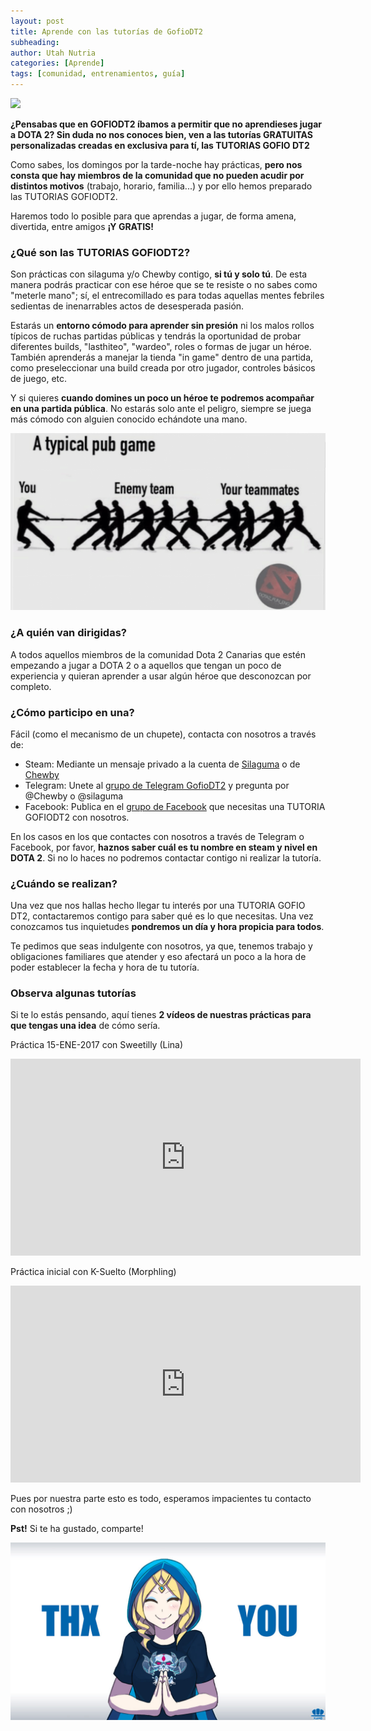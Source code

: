 ```yaml
---
layout: post
title: Aprende con las tutorías de GofioDT2
subheading: 
author: Utah Nutria
categories: [Aprende]
tags: [comunidad, entrenamientos, guía]
---
```

![](/assets/images/2017/01/Tutorías-GofioDT2.jpg)

**¿Pensabas que en GOFIODT2 íbamos a permitir que no aprendieses jugar a DOTA 2? Sin duda no nos conoces bien, ven a las tutorías GRATUITAS personalizadas creadas en exclusiva para tí, las TUTORIAS GOFIO DT2**

Como sabes, los domingos por la tarde-noche hay prácticas, **pero nos consta que hay miembros de la comunidad que no pueden acudir por distintos motivos** (trabajo, horario, familia...) y por ello hemos preparado las TUTORIAS GOFIODT2.

Haremos todo lo posible para que aprendas a jugar, de forma amena, divertida, entre amigos **¡Y GRATIS!**

### ¿Qué son las TUTORIAS GOFIODT2?

Son prácticas con silaguma y/o Chewby contigo, **si tú y solo tú**. De esta manera podrás practicar con ese héroe que se te resiste o no sabes como "meterle mano"; sí, el entrecomillado es para todas aquellas mentes febriles sedientas de inenarrables actos de desesperada pasión.

Estarás un **entorno cómodo para aprender sin presión** ni los malos rollos típicos de ruchas partidas públicas y tendrás la oportunidad de probar diferentes builds, "lasthiteo", "wardeo", roles o formas de jugar un héroe. También aprenderás a manejar la tienda "in game" dentro de una partida, como preseleccionar una build creada por otro jugador, controles básicos de juego, etc.

Y si quieres **cuando domines un poco un héroe te podremos acompañar en una partida pública**. No estarás solo ante el peligro, siempre se juega más cómodo con alguien conocido echándote una mano.

![Dota 2 Joke Publica](/assets/images/2017/01/Dota-2-Joke-Publica.png)

### ¿A quién van dirigidas?

A todos aquellos miembros de la comunidad Dota 2 Canarias que estén empezando a jugar a DOTA 2 o a aquellos que tengan un poco de experiencia y quieran aprender a usar algún héroe que desconozcan por completo.

### ¿Cómo participo en una?

Fácil (como el mecanismo de un chupete), contacta con nosotros a través de:

* Steam: Mediante un mensaje privado a la cuenta de [Silaguma](http://steamcommunity.com/profiles/76561198065444302) o de [Chewby](http://steamcommunity.com/profiles/76561198014958238)
* Telegram: Unete al [grupo de Telegram GofioDT2](https://t.me/joinchat/AAAAAD3F_LBK-pouNxXYrw) y pregunta por @Chewby o @silaguma
* Facebook: Publica en el [grupo de Facebook](https://www.facebook.com/groups/675336039200004/?fref=ts) que necesitas una TUTORIA GOFIODT2 con nosotros.

En los casos en los que contactes con nosotros a través de Telegram o Facebook, por favor, **haznos saber cuál es tu nombre en steam y nivel en DOTA 2**. Si no lo haces no podremos contactar contigo ni realizar la tutoría.

### ¿Cuándo se realizan?

Una vez que nos hallas hecho llegar tu interés por una TUTORIA GOFIO DT2, contactaremos contigo para saber qué es lo que necesitas. Una vez conozcamos tus inquietudes **pondremos un día y hora propicia para todos**.

Te pedimos que seas indulgente con nosotros, ya que, tenemos trabajo y obligaciones familiares que atender y eso afectará un poco a la hora de poder establecer la fecha y hora de tu tutoría.

### Observa algunas tutorías

Si te lo estás pensando, aquí tienes **2 vídeos de nuestras prácticas para que tengas una idea** de cómo sería.

Práctica 15-ENE-2017 con Sweetilly (Lina)

<iframe width="560" height="315" src="https://www.youtube-nocookie.com/embed/ruRFQ_Rng8s" title="YouTube video player" frameborder="0" allow="accelerometer; autoplay; clipboard-write; encrypted-media; gyroscope; picture-in-picture" allowfullscreen></iframe><br/>

Práctica inicial con K-Suelto (Morphling)

<iframe width="560" height="315" src="https://www.youtube-nocookie.com/embed/b-j-j4gKlIs" title="YouTube video player" frameborder="0" allow="accelerometer; autoplay; clipboard-write; encrypted-media; gyroscope; picture-in-picture" allowfullscreen></iframe><br/>

Pues por nuestra parte esto es todo, esperamos impacientes tu contacto con nosotros ;)

**Pst!** Si te ha gustado, comparte!

![z8](/assets/images/2016/11/z8.jpg)
